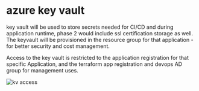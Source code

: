 # azure key vault

key vault will be used to store secrets needed for CI/CD and during application runtime, phase 2 would include ssl certification storage as well.  The keyvault will be provisioned in the resource group for that application - for better security and cost management. 

Access to the key vault is restricted to the application registration for that specific Application, and the terraform app registration and devops AD group for management uses.

![kv access](https://stdsoinventory0001.blob.core.windows.net/mdwikiimages/kv_access.png)